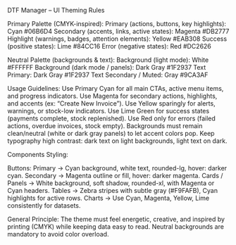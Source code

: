 DTF Manager – UI Theming Rules

Primary Palette (CMYK-inspired):
Primary (actions, buttons, key highlights): Cyan #06B6D4
Secondary (accents, links, active states): Magenta #DB2777
Highlight (warnings, badges, attention elements): Yellow #EAB308
Success (positive states): Lime #84CC16
Error (negative states): Red #DC2626

Neutral Palette (backgrounds & text):
Background (light mode): White #FFFFFF
Background (dark mode / panels): Dark Gray #1F2937
Text Primary: Dark Gray #1F2937
Text Secondary / Muted: Gray #9CA3AF

Usage Guidelines:
Use Primary Cyan for all main CTAs, active menu items, and progress indicators.
Use Magenta for secondary actions, highlights, and accents (ex: “Create New Invoice”).
Use Yellow sparingly for alerts, warnings, or stock-low indicators.
Use Lime Green for success states (payments complete, stock replenished).
Use Red only for errors (failed actions, overdue invoices, stock empty).
Backgrounds must remain clean/neutral (white or dark gray panels) to let accent colors pop.
Keep typography high contrast: dark text on light backgrounds, light text on dark.

Components Styling:

Buttons:
Primary → Cyan background, white text, rounded-lg, hover: darker cyan.
Secondary → Magenta outline or fill, hover: darker magenta.
Cards / Panels → White background, soft shadow, rounded-xl, with Magenta or Cyan headers.
Tables → Zebra stripes with subtle gray (#F9FAFB), Cyan highlights for active rows.
Charts → Use Cyan, Magenta, Yellow, Lime consistently for datasets.

General Principle:
The theme must feel energetic, creative, and inspired by printing (CMYK) while keeping data easy to read. Neutral backgrounds are mandatory to avoid color overload.